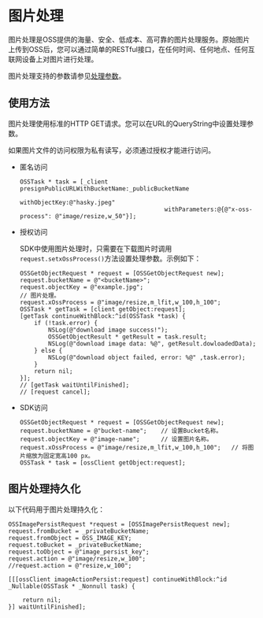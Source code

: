 # 图片处理

图片处理是OSS提供的海量、安全、低成本、高可靠的图片处理服务。原始图片上传到OSS后，您可以通过简单的RESTful接口，在任何时间、任何地点、任何互联网设备上对图片进行处理。

图片处理支持的参数请参见[处理参数](/intl.zh-CN/开发指南/数据处理/图片处理指南/简介.md)。

## 使用方法

图片处理使用标准的HTTP GET请求。您可以在URL的QueryString中设置处理参数。

如果图片文件的访问权限为私有读写，必须通过授权才能进行访问。

-   匿名访问

    ```
    OSSTask * task = [_client presignPublicURLWithBucketName:_publicBucketName
                                              withObjectKey:@"hasky.jpeg"
                                             withParameters:@{@"x-oss-process": @"image/resize,w_50"}];
    ```

-   授权访问

    SDK中使用图片处理时，只需要在下载图片时调用`request.setxOssProcess()`方法设置处理参数。示例如下：

    ```
    OSSGetObjectRequest * request = [OSSGetObjectRequest new];
    request.bucketName = @"<bucketName>";
    request.objectKey = @"example.jpg";
    // 图片处理。
    request.xOssProcess = @"image/resize,m_lfit,w_100,h_100";
    OSSTask * getTask = [client getObject:request];
    [getTask continueWithBlock:^id(OSSTask *task) {
        if (!task.error) {
            NSLog(@"download image success!");
            OSSGetObjectResult * getResult = task.result;
            NSLog(@"download image data: %@", getResult.dowloadedData);
        } else {
            NSLog(@"download object failed, error: %@" ,task.error);
        }
        return nil;
    }];
    // [getTask waitUntilFinished];
    // [request cancel];
    ```

-   SDK访问

    ```
    OSSGetObjectRequest * request = [OSSGetObjectRequest new];
    request.bucketName = @"bucket-name";    // 设置Bucket名称。
    request.objectKey = @"image-name";      // 设置图片名称。
    request.xOssProcess = @"image/resize,m_lfit,w_100,h_100";   // 将图片缩放为固定宽高100 px。
    OSSTask * task = [ossClient getObject:request];
    ```


## 图片处理持久化

以下代码用于图片处理持久化：

```
OSSImagePersistRequest *request = [OSSImagePersistRequest new];
request.fromBucket = _privateBucketName;
request.fromObject = OSS_IMAGE_KEY;
request.toBucket = _privateBucketName;
request.toObject = @"image_persist_key";   
request.action = @"image/resize,w_100";
//request.action = @"resize,w_100";

[[[ossClient imageActionPersist:request] continueWithBlock:^id _Nullable(OSSTask * _Nonnull task) {

    return nil;
}] waitUntilFinished];
```

